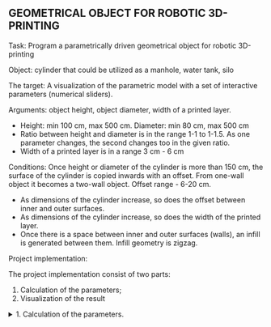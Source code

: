 ## GEOMETRICAL OBJECT FOR ROBOTIC 3D-PRINTING

Task: Program a parametrically driven geometrical object for robotic 3D-printing

Object: cylinder that could be utilized as a manhole, water tank, silo

The target: A visualization of the parametric model with a set of interactive parameters (numerical sliders).

Arguments: object height, object diameter, width of a printed layer.
- Height: min 100 cm, max 500 cm. Diameter: min 80 cm, max 500 cm
- Ratio between height and diameter is in the range 1-1 to 1-1.5. As one parameter changes, the second changes too in the given ratio.
- Width of a printed layer is in a range 3 cm - 6 cm

Conditions:
Once height or diameter of the cylinder is more than 150 cm, the surface of the
cylinder is copied inwards with an offset. From one-wall object it becomes a two-wall
object. Offset range - 6-20 cm.
- As dimensions of the cylinder increase, so does the offset between inner and
outer surfaces.
- As dimensions of the cylinder increase, so does the width of the printed layer.
- Once there is a space between inner and outer surfaces (walls), an infill is
generated between them. Infill geometry is zigzag.

Project implementation:

The project implementation consist of two parts:
1. Calculation of the parameters;
2. Visualization of the result

<details><summary>1. Calculation of the parameters.</summary> 

Part 1 was implemented with C language and there was calculated the parameters for the constituent parts of an object.

Bottom of the object.
- There was added the bottom of the object with the follows parameters:
	height_b is equal to the width of a printed layer;
	diameter_b is equal to the diameter of the Object.

Offset for the  inner cylinder
- According to the condition of the assignment,the offset is 3-6 cm and depends on the size of the subject. 
So it was introduced the follows direct dependence of the offset on the diameter of the object:
- if (diameter >= 80 && diameter < 220)
	width = 3;
- if (diameter >= 220 && diameter < 360)
        width = 4;
- if (diameter >= 360 && diameter < 500)
	width = 5;
- if (diameter == 500)
        width = 6;

Inner cylinder
- The diameter of the inner cylinder is equal to: 
diameter of the Object - width of a printed layer for the outer cylinder -  2 * offset -  width of a printed layer for the inner cylinder. 
The width of a printed layer for both cylinders are taken into account.

Zigzag
- For zigzag parameters, it was assumed that the zigzag does not need to be superimposed on the outer and inner cylinders.
zigzag_height is equals offset;
zigzag_step = 2pi

<details><summary>2. Visualization of the result</summary>
  
